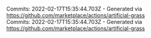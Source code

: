 Commits: 2022-02-17T15:35:44.703Z - Generated via https://github.com/marketplace/actions/artificial-grass
<br>
Commits: 2022-02-17T15:35:44.703Z - Generated via https://github.com/marketplace/actions/artificial-grass
<br>
